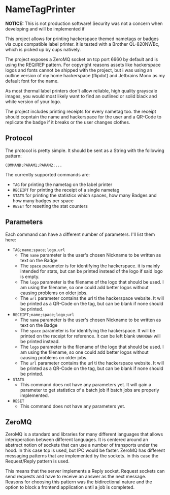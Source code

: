 # NameTagPrinter

**NOTICE:** This is not production software! Security was not a concern when developing and will be implemented if 

This project allows for printing hackerspace themed nametags or badges via cups compatible label printer.
it is tested with a Brother QL-820NWBc, which is picked up by cups natively.

The project exposes a ZeroMQ socket on tcp port 6660 by default and is using the REQ/REP pattern.
For copyright reasons assets like hackerspace logos and fonts cannot be shipped with the project, but i was using an outline version of my home hackerspace (flipdot) and Jetbrains Mono as my default font for the name.

As most thermal label printers don't allow reliable, high quality grayscale images, you would most likely want to find an outlined or solid black and white version of your logo.

The project includes printing receipts for every nametag too. the receipt should copntain the name and hackerspace for the user and a QR-Code to replicate the badge if it breaks or the user changes clothes.

## Protocol

The protocol is pretty simple. It should be sent as a String with the following pattern:

```
COMMAND;PARAM1;PARAM2;...
```

The currently supported commands are:
- `TAG` for printing the nametag on the label printer
- `RECEIPT` for printing the receipt of a single nametag
- `STATS` for printing the statistics which spaces, how many Badges and how many badges per space
- `RESET` for resetting the stat counters

## Parameters

Each command can have a different number of parameters. I'll list them here:
- `TAG;name;space;logo,url`
  - The `name` parameter is the user's chosen Nickname to be written as text on the Badge
  - The `space` parameter is for identifying the hackerspace. it is mainly intended for stats, but can be printed instead of the logo if said logo is empty.
  - The `logo` parameter is the filename of the logo that should be used. I am using the filename, so one could add better logos without causing problems on older jobs.
  - The `url` parameter contains the url ti the hackerspace website. It will be printed as a QR-Code on the tag, but can be blank if none should be printed.
- `RECEIPT;name;space;logo;url`
  - The `name` parameter is the user's chosen Nickname to be written as text on the Badge
  - The `space` parameter is for identifying the hackerspace. It will be printed on the receipt for reference. It can be left blank `UNKNOWN` will be printed instead.
  - The `logo` parameter is the filename of the logo that should be used. I am using the filename, so one could add better logos without causing problems on older jobs.
  - The `url` parameter contains the url ti the hackerspace website. It will be printed as a QR-Code on the tag, but can be blank if none should be printed.
- `STATS`
  - This command does not have any parameters yet. It will gain a parameter to get statistics of a batch job if batch jobs are properly implemented.
- `RESET`
  - This command does not have any parameters yet.

## ZeroMQ

ZeroMQ is a standard and libraries for many different languages that allows interoperation between different languages.
It is centered around an abstract notion of sockets that can use a number of transports under the hood. In this case tcp is used, but IPC would be faster.
ZeroMQ has different messaging patterns that are implemented by the sockets. in this case the Request/Reply pattern is used.

This means that the server implements a Reply socket. Request sockets can send requests and have to receive an answer as the next message.
Reasons for choosing this pattern was the bidirectional nature and the option to block a frontend application until a job is completed.